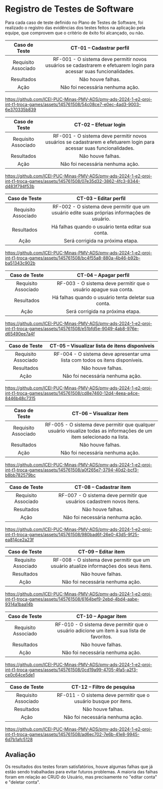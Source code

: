 # Registro de Testes de Software

Para cada caso de teste definido no Plano de Testes de Software, foi realizado o registro das evidências dos testes feitos na aplicação pela equipe, que comprovem que o critério de êxito foi alcançado, ou não.

| **Caso de Teste** 	| **CT-01 – Cadastrar perfil** 	|
|:---:	|:---:	|
|	Requisito Associado 	| RF-001 - O sistema deve permitir novos usuários se cadastrarem e efetuarem login para acessar suas funcionalidades. |
| Resultados | Não houve falhas. |
| Ação | Não foi necessária nenhuma ação. |

https://github.com/ICEI-PUC-Minas-PMV-ADS/pmv-ads-2024-1-e2-proj-int-t1-troca-games/assets/145761508/54c08ce7-e0ec-4ad3-9003-6e370335b839

| **Caso de Teste** 	| **CT-02 – Efetuar login** 	|
|:---:	|:---:	|
|	Requisito Associado 	| RF-001 - O sistema deve permitir novos usuários se cadastrarem e efetuarem login para acessar suas funcionalidades. |
| Resultados | Não houve falhas. |
| Ação | Não foi necessária nenhuma ação. |

https://github.com/ICEI-PUC-Minas-PMV-ADS/pmv-ads-2024-1-e2-proj-int-t1-troca-games/assets/145761508/07e35d32-3862-4fc3-8344-d483f794f53b

| **Caso de Teste** 	| **CT-03 – Editar perfil** 	|
|:---:	|:---:	|
|	Requisito Associado 	| RF-002 - O sistema deve permitir que um usuário edite suas próprias informações de usuário. |
| Resultados | Há falhas quando o usuário tenta editar sua conta. |
| Ação | Será corrigida na próxima etapa. |

https://github.com/ICEI-PUC-Minas-PMV-ADS/pmv-ads-2024-1-e2-proj-int-t1-troca-games/assets/145761508/bc4f55a8-880a-4b46-b92b-ba51343c902b

| **Caso de Teste** 	| **CT-04 – Apagar perfil** 	|
|:---:	|:---:	|
|	Requisito Associado 	| RF-003 - O sistema deve permitir que o usuário apague sua conta. |
| Resultados | Há falhas quando o usuário tenta deletar sua conta. |
| Ação | Será corrigida na próxima etapa. |

https://github.com/ICEI-PUC-Minas-PMV-ADS/pmv-ads-2024-1-e2-proj-int-t1-troca-games/assets/145761508/e51bfd5e-9049-4ab8-976e-d65490ee7a4f

| **Caso de Teste** 	| **CT-05 – Visualizar lista de itens disponíveis** 	|
|:---:	|:---:	|
|	Requisito Associado 	| RF-004 - O sistema deve apresentar uma lista com todos os itens disponíveis. |
| Resultados | Não houve falhas. |
| Ação | Não foi necessária nenhuma ação. |

https://github.com/ICEI-PUC-Minas-PMV-ADS/pmv-ads-2024-1-e2-proj-int-t1-troca-games/assets/145761508/cd8e7460-12d4-4eea-a4ce-8446b48c7315

| **Caso de Teste** 	| **CT-06 – Visualizar item** 	|
|:---:	|:---:	|
|	Requisito Associado 	| RF-005 - O sistema deve permitir que qualquer usuário visualize todas as informações de um item selecionado na lista. |
| Resultados | Não houve falhas. |
| Ação | Não foi necessária nenhuma ação. |

https://github.com/ICEI-PUC-Minas-PMV-ADS/pmv-ads-2024-1-e2-proj-int-t1-troca-games/assets/145761508/a0f265e7-3794-40d2-bcf3-b8bb782579bc

| **Caso de Teste** 	| **CT-08 – Cadastrar item** 	|
|:---:	|:---:	|
|	Requisito Associado 	| RF-007 - O sistema deve permitir que usuários cadastrem novos itens. |
| Resultados | Não houve falhas. |
| Ação | Não foi necessária nenhuma ação. |

https://github.com/ICEI-PUC-Minas-PMV-ADS/pmv-ads-2024-1-e2-proj-int-t1-troca-games/assets/145761508/980bad6f-26e0-43d5-9f25-ea814ce2a23f

| **Caso de Teste** 	| **CT-09 – Editar item** 	|
|:---:	|:---:	|
|	Requisito Associado 	| RF-008 - O sistema deve permitir que um usuário atualize informações dos seus itens. |
| Resultados | Não houve falhas. |
| Ação | Não foi necessária nenhuma ação. |

https://github.com/ICEI-PUC-Minas-PMV-ADS/pmv-ads-2024-1-e2-proj-int-t1-troca-games/assets/145761508/6164bef9-2ebd-4bd4-aabe-9314a1baa14b

| **Caso de Teste** 	| **CT-10 – Apagar item** 	|
|:---:	|:---:	|
|	Requisito Associado 	| RF-010 - O sistema deve permitir que o usuário adicione um item à sua lista de favoritos. |
| Resultados | Não houve falhas. |
| Ação | Não foi necessária nenhuma ação. |

https://github.com/ICEI-PUC-Minas-PMV-ADS/pmv-ads-2024-1-e2-proj-int-t1-troca-games/assets/145761508/0cd19a99-4705-4fa5-a2f3-ce0c64ce5de1

| **Caso de Teste** 	| **CT-12 – Filtro de pesquisa** 	|
|:---:	|:---:	|
|	Requisito Associado 	| RF-011 - O sistema deve permitir que o usuário busque por itens. |
| Resultados | Não houve falhas. |
| Ação | Não foi necessária nenhuma ação. |

https://github.com/ICEI-PUC-Minas-PMV-ADS/pmv-ads-2024-1-e2-proj-int-t1-troca-games/assets/145761508/ad6ec702-7e6b-41e8-9945-6d7b1afc5128

## Avaliação

Os resultados dos testes foram satisfatórios, houve algumas falhas que já estão sendo trabalhadas para evitar futuros problemas.
A maioria das falhas foram em relação ao CRUD do Usuário, mas precisamente no "editar conta" e "deletar conta".
